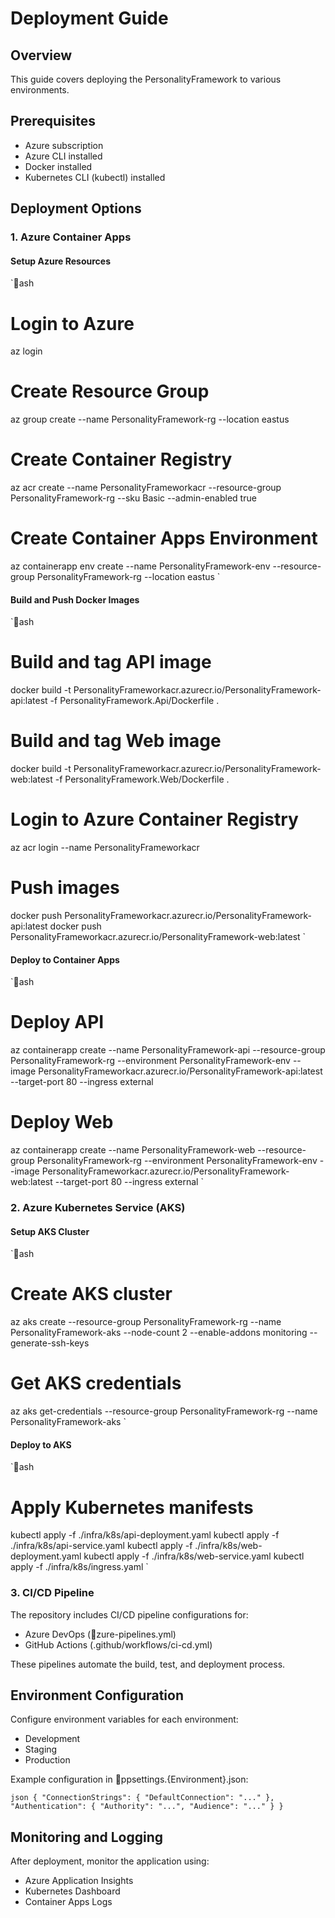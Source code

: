 # Deployment Guide

## Overview

This guide covers deploying the PersonalityFramework to various environments.

## Prerequisites

- Azure subscription
- Azure CLI installed
- Docker installed
- Kubernetes CLI (kubectl) installed

## Deployment Options

### 1. Azure Container Apps

#### Setup Azure Resources

`ash
# Login to Azure
az login

# Create Resource Group
az group create --name PersonalityFramework-rg --location eastus

# Create Container Registry
az acr create --name PersonalityFrameworkacr --resource-group PersonalityFramework-rg --sku Basic --admin-enabled true

# Create Container Apps Environment
az containerapp env create --name PersonalityFramework-env --resource-group PersonalityFramework-rg --location eastus
`

#### Build and Push Docker Images

`ash
# Build and tag API image
docker build -t PersonalityFrameworkacr.azurecr.io/PersonalityFramework-api:latest -f PersonalityFramework.Api/Dockerfile .

# Build and tag Web image
docker build -t PersonalityFrameworkacr.azurecr.io/PersonalityFramework-web:latest -f PersonalityFramework.Web/Dockerfile .

# Login to Azure Container Registry
az acr login --name PersonalityFrameworkacr

# Push images
docker push PersonalityFrameworkacr.azurecr.io/PersonalityFramework-api:latest
docker push PersonalityFrameworkacr.azurecr.io/PersonalityFramework-web:latest
`

#### Deploy to Container Apps

`ash
# Deploy API
az containerapp create --name PersonalityFramework-api --resource-group PersonalityFramework-rg --environment PersonalityFramework-env --image PersonalityFrameworkacr.azurecr.io/PersonalityFramework-api:latest --target-port 80 --ingress external

# Deploy Web
az containerapp create --name PersonalityFramework-web --resource-group PersonalityFramework-rg --environment PersonalityFramework-env --image PersonalityFrameworkacr.azurecr.io/PersonalityFramework-web:latest --target-port 80 --ingress external
`

### 2. Azure Kubernetes Service (AKS)

#### Setup AKS Cluster

`ash
# Create AKS cluster
az aks create --resource-group PersonalityFramework-rg --name PersonalityFramework-aks --node-count 2 --enable-addons monitoring --generate-ssh-keys

# Get AKS credentials
az aks get-credentials --resource-group PersonalityFramework-rg --name PersonalityFramework-aks
`

#### Deploy to AKS

`ash
# Apply Kubernetes manifests
kubectl apply -f ./infra/k8s/api-deployment.yaml
kubectl apply -f ./infra/k8s/api-service.yaml
kubectl apply -f ./infra/k8s/web-deployment.yaml
kubectl apply -f ./infra/k8s/web-service.yaml
kubectl apply -f ./infra/k8s/ingress.yaml
`

### 3. CI/CD Pipeline

The repository includes CI/CD pipeline configurations for:

- Azure DevOps (zure-pipelines.yml)
- GitHub Actions (.github/workflows/ci-cd.yml)

These pipelines automate the build, test, and deployment process.

## Environment Configuration

Configure environment variables for each environment:

- Development
- Staging
- Production

Example configuration in ppsettings.{Environment}.json:

`json
{
 "ConnectionStrings": {
   "DefaultConnection": "..."
 },
 "Authentication": {
   "Authority": "...",
   "Audience": "..."
 }
}
`

## Monitoring and Logging

After deployment, monitor the application using:

- Azure Application Insights
- Kubernetes Dashboard
- Container Apps Logs

